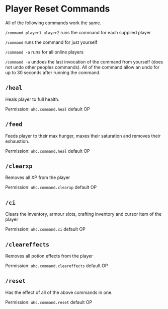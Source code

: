 Player Reset Commands
=====================

All of the following commands work the same.

`/command player1 player2` runs the command for each supplied player

`/command` runs the command for just yourself

`/command -a` runs for all online players

`/command -u` undoes the last invocation of the command from yourself (does not undo other peoples commands). All of the
command allow an undo for up to 30 seconds after running the command.

## `/heal`

Heals player to full health.

Permission: `uhc.command.heal` default OP

## `/feed`

Feeds player to their max hunger, maxes their saturation and removes their exhaustion.

Permission: `uhc.command.heal` default OP

## `/clearxp`

Removes all XP from the player

Permission: `uhc.command.clearxp` default OP

## `/ci`

Clears the inventory, armour slots, crafting inventory and cursor item of the player

Permission: `uhc.command.ci` default OP

## `/cleareffects`

Removes all potion effects from the player

Permission: `uhc.command.cleareffects` default OP

## `/reset`

Has the effect of all of the above commands in one.

Permission: `uhc.command.reset` default OP
